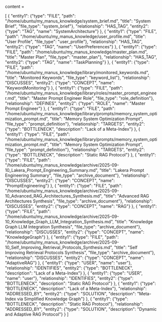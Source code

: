 content = 


[
  {
    "entity1": {"type": "FILE", "path": "/home/ubuntu/my_manus_knowledge/system_brief.md", "title": "System Brief", "file_type": "system_brief"},
    "relationship": "HAS_TAG",
    "entity2": {"type": "TAG", "name": "SystemArchitecture"}
  },
  {
    "entity1": {"type": "FILE", "path": "/home/ubuntu/my_manus_knowledge/user_profile.md", "title": "User Profile", "file_type": "user_profile"},
    "relationship": "HAS_TAG",
    "entity2": {"type": "TAG", "name": "UserPreferences"}
  },
  {
    "entity1": {"type": "FILE", "path": "/home/ubuntu/my_manus_knowledge/master_plan.md", "title": "Master Plan", "file_type": "master_plan"},
    "relationship": "HAS_TAG",
    "entity2": {"type": "TAG", "name": "TaskPlanning"}
  },
  {
    "entity1": {"type": "FILE", "path": "/home/ubuntu/my_manus_knowledge/library/monitored_keywords.md", "title": "Monitored Keywords", "file_type": "keyword_list"},
    "relationship": "DISCUSSES",
    "entity2": {"type": "CONCEPT", "name": "KeywordMonitoring"}
  },
  {
    "entity1": {"type": "FILE", "path": "/home/ubuntu/my_manus_knowledge/library/roles/master_prompt_engineer.md", "title": "Master Prompt Engineer Role", "file_type": "role_definition"},
    "relationship": "DEFINES",
    "entity2": {"type": "ROLE", "name": "Master Prompt Engineer"}
  },
  {
    "entity1": {"type": "FILE", "path": "/home/ubuntu/my_manus_knowledge/library/prompts/memory_system_optimization_prompt.md", "title": "Memory System Optimization Prompt", "file_type": "prompt_definition"},
    "relationship": "TARGETS",
    "entity2": {"type": "BOTTLENECK", "description": "Lack of a Meta-Index"}
  },
  {
    "entity1": {"type": "FILE", "path": "/home/ubuntu/my_manus_knowledge/library/prompts/memory_system_optimization_prompt.md", "title": "Memory System Optimization Prompt", "file_type": "prompt_definition"},
    "relationship": "TARGETS",
    "entity2": {"type": "BOTTLENECK", "description": "Static RAG Protocol"}
  },
  {
    "entity1": {"type": "FILE", "path": "/home/ubuntu/my_manus_knowledge/archive/2025-09-10_Lakera_Prompt_Engineering_Summary.md", "title": "Lakera Prompt Engineering Summary", "file_type": "archive_document"},
    "relationship": "DISCUSSES",
    "entity2": {"type": "CONCEPT", "name": "PromptEngineering"}
  },
  {
    "entity1": {"type": "FILE", "path": "/home/ubuntu/my_manus_knowledge/archive/2025-09-10_Advanced_RAG_Architectures_Synthesis.md", "title": "Advanced RAG Architectures Synthesis", "file_type": "archive_document"},
    "relationship": "DISCUSSES",
    "entity2": {"type": "CONCEPT", "name": "RAG"}
  },
  {
    "entity1": {"type": "FILE", "path": "/home/ubuntu/my_manus_knowledge/archive/2025-09-10_Knowledge_Graph_LLM_Integration_Synthesis.md", "title": "Knowledge Graph LLM Integration Synthesis", "file_type": "archive_document"},
    "relationship": "DISCUSSES",
    "entity2": {"type": "CONCEPT", "name": "KnowledgeGraph"}
  },
  {
    "entity1": {"type": "FILE", "path": "/home/ubuntu/my_manus_knowledge/archive/2025-09-10_Self_Improving_Retrieval_Protocols_Synthesis.md", "title": "Self Improving Retrieval Protocols Synthesis", "file_type": "archive_document"},
    "relationship": "DISCUSSES",
    "entity2": {"type": "CONCEPT", "name": "AdaptiveRAG"}
  },
  {
    "entity1": {"type": "USER", "name": "user"},
    "relationship": "IDENTIFIES",
    "entity2": {"type": "BOTTLENECK", "description": "Lack of a Meta-Index"}
  },
  {
    "entity1": {"type": "USER", "name": "user"},
    "relationship": "IDENTIFIES",
    "entity2": {"type": "BOTTLENECK", "description": "Static RAG Protocol"}
  },
  {
    "entity1": {"type": "BOTTLENECK", "description": "Lack of a Meta-Index"},
    "relationship": "ADDRESSED_BY",
    "entity2": {"type": "SOLUTION", "description": "Meta-Index via Simplified Knowledge Graph"}
  },
  {
    "entity1": {"type": "BOTTLENECK", "description": "Static RAG Protocol"},
    "relationship": "ADDRESSED_BY",
    "entity2": {"type": "SOLUTION", "description": "Dynamic and Adaptive RAG Protocol"}
  }
]

